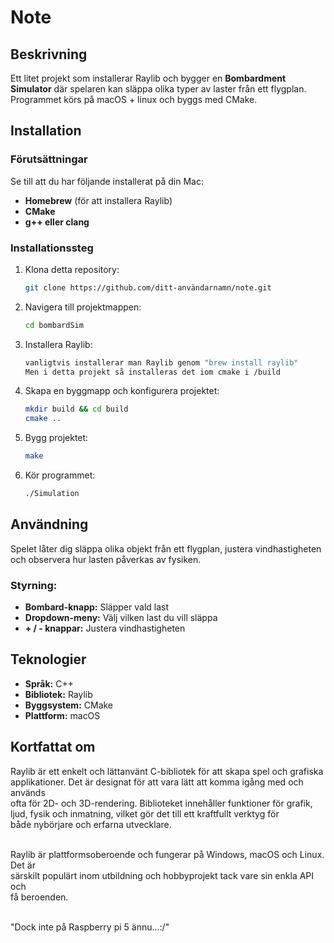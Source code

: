 # Note

## Beskrivning
 Ett litet projekt som installerar Raylib och bygger en **Bombardment Simulator** där spelaren kan släppa olika typer av laster från ett flygplan. Programmet körs på macOS + linux och byggs med CMake.

## Installation
### Förutsättningar
Se till att du har följande installerat på din Mac:
- **Homebrew** (för att installera Raylib)
- **CMake**
- **g++ eller clang**

### Installationssteg
1. Klona detta repository:
   ```sh
   git clone https://github.com/ditt-användarnamn/note.git
   ```
2. Navigera till projektmappen:
   ```sh
   cd bombardSim
   ```
3. Installera Raylib:
   ```sh
   vanligtvis installerar man Raylib genom "brew install raylib"
   Men i detta projekt så installeras det iom cmake i /build 
   ```
4. Skapa en byggmapp och konfigurera projektet:
   ```sh
   mkdir build && cd build
   cmake ..
   ```
5. Bygg projektet:
   ```sh
   make
   ```
6. Kör programmet:
   ```sh
   ./Simulation
   ```

## Användning
Spelet låter dig släppa olika objekt från ett flygplan, justera vindhastigheten och observera hur lasten påverkas av fysiken.

### Styrning:
- **Bombard-knapp:** Släpper vald last
- **Dropdown-meny:** Välj vilken last du vill släppa
- **+ / - knappar:** Justera vindhastigheten

## Teknologier
- **Språk:** C++
- **Bibliotek:** Raylib
- **Byggsystem:** CMake
- **Plattform:** macOS

## Kortfattat om 
Raylib är ett enkelt och lättanvänt C-bibliotek för att skapa spel och grafiska<br>
applikationer. Det är designat för att vara lätt att komma igång med och används
<br> ofta för 2D- och 3D-rendering. Biblioteket innehåller funktioner för grafik,<br> ljud, fysik och inmatning, vilket gör det till ett kraftfullt verktyg för <br>både nybörjare och erfarna utvecklare.

<br>Raylib är plattformsoberoende och fungerar på Windows, macOS och Linux. Det är <br>särskilt populärt inom utbildning och hobbyprojekt tack vare sin enkla API och <br>få beroenden.

<br>"Dock inte på Raspberry pi 5 ännu...:/"
